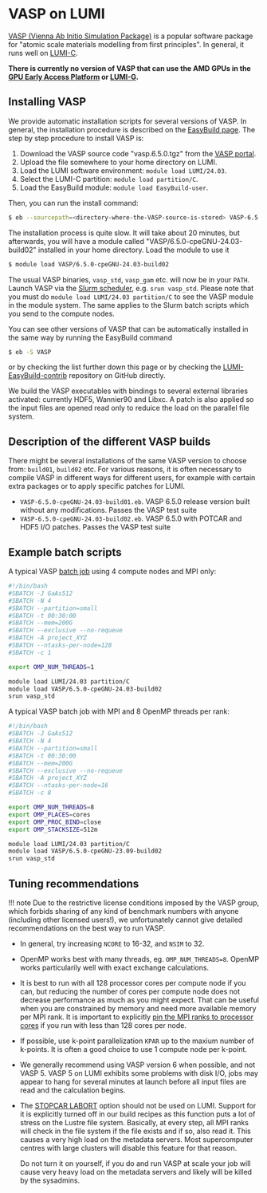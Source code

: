 [vasp]: https://www.vasp.at/
[lumi-c]: https://docs.lumi-supercomputer.eu/hardware/compute/lumic/
[lumi-g]: https://docs.lumi-supercomputer.eu/hardware/compute/lumig/
[eap]: https://docs.lumi-supercomputer.eu/hardware/compute/eap/
[slurm-quickstart]: https://docs.lumi-supercomputer.eu/runjobs/scheduled-jobs/slurm-quickstart/
[slurm-bindings]: https://docs.lumi-supercomputer.eu/runjobs/scheduled-jobs/distribution-binding#slurm-binding-options
[batch-job]: https://docs.lumi-supercomputer.eu/runjobs/scheduled-jobs/batch-job/
[EasyBuild]: https://docs.lumi-supercomputer.eu/software/installing/easybuild/

# VASP on LUMI

[VASP (Vienna Ab Initio Simulation Package)][vasp] is a popular software
package for "atomic scale materials modelling from first principles". In
general, it runs well on [LUMI-C][lumi-c].

**There is currently no version of VASP that can use the AMD GPUs in the [GPU
Early Access Platform][eap] or [LUMI-G][lumi-g].**

## Installing VASP

We provide automatic installation scripts for several versions of VASP. In
general, the installation procedure is described on the [EasyBuild
page][EasyBuild]. The step by step procedure to install VASP is:

1. Download the VASP source code "vasp.6.5.0.tgz" from the [VASP portal][vasp].
2. Upload the file somewhere to your home directory on LUMI.
3. Load the LUMI software environment: `module load LUMI/24.03`.
4. Select the LUMI-C partition: `module load partition/C`.
5. Load the EasyBuild module: `module load EasyBuild-user`.

Then, you can run the install command:

```bash
$ eb --sourcepath=<directory-where-the-VASP-source-is-stored> VASP-6.5.0-cpeGNU-24.03-build02.eb -r
```

The installation process is quite slow. It will take about 20 minutes, but
afterwards, you will have a module called "VASP/6.5.0-cpeGNU-24.03-build02" installed
in your home directory. Load the module to use it

```bash
$ module load VASP/6.5.0-cpeGNU-24.03-build02
```

The usual VASP binaries, `vasp_std`, `vasp_gam` etc. will now be in your
`PATH`. Launch VASP via the [Slurm scheduler][slurm-quickstart], e.g. `srun
vasp_std`. Please note that you must do `module load LUMI/24.03 partition/C` to
see the VASP module in the module system. The same applies to the Slurm batch
scripts which you send to the compute nodes.

You can see other versions of VASP that can be automatically installed in the
same way by running the EasyBuild command

```bash
$ eb -S VASP
```

or by checking the list further down this page 
or by checking the
[LUMI-EasyBuild-contrib](https://github.com/Lumi-supercomputer/LUMI-EasyBuild-contrib/tree/main/easybuild/easyconfigs/v/VASP)
repository on GitHub directly.

We build the VASP executables with bindings to several external libraries
activated: currently HDF5, Wannier90 and Libxc. A patch is also applied 
so the input files are opened read only to reduice the load on the parallel file system.

## Description of the different VASP builds

There might be several installations of the same VASP version to choose from: `build01`, `build02` etc. For various reasons, it is often necessary to compile VASP in different ways for different users, for example with certain extra packages or to apply specific patches for LUMI.

* `VASP-6.5.0-cpeGNU-24.03-build01.eb`. VASP 6.5.0 release version built without any modifications. Passes the VASP test suite
* `VASP-6.5.0-cpeGNU-24.03-build02.eb`. VASP 6.5.0 with POTCAR and HDF5 I/O patches. Passes the VASP test suite

## Example batch scripts

A typical VASP [batch job][batch-job] using 4 compute nodes and MPI only:

```bash
#!/bin/bash
#SBATCH -J GaAs512 
#SBATCH -N 4
#SBATCH --partition=small
#SBATCH -t 00:30:00
#SBATCH --mem=200G
#SBATCH --exclusive --no-requeue
#SBATCH -A project_XYZ
#SBATCH --ntasks-per-node=128
#SBATCH -c 1

export OMP_NUM_THREADS=1

module load LUMI/24.03 partition/C
module load VASP/6.5.0-cpeGNU-24.03-build02
srun vasp_std
```

A typical VASP batch job with MPI and 8 OpenMP threads per rank:

```bash
#!/bin/bash
#SBATCH -J GaAs512 
#SBATCH -N 4
#SBATCH --partition=small
#SBATCH -t 00:30:00
#SBATCH --mem=200G
#SBATCH --exclusive --no-requeue
#SBATCH -A project_XYZ
#SBATCH --ntasks-per-node=16
#SBATCH -c 8

export OMP_NUM_THREADS=8
export OMP_PLACES=cores
export OMP_PROC_BIND=close
export OMP_STACKSIZE=512m

module load LUMI/24.03 partition/C
module load VASP/6.5.0-cpeGNU-23.09-build02
srun vasp_std
```

## Tuning recommendations

!!! note
    Due to the restrictive license conditions imposed by the VASP group, which
    forbids sharing of any kind of benchmark numbers with anyone (including
    other licensed users!), we unfortunately cannot give detailed
    recommendations on the best way to run VASP.

*   In general, try increasing `NCORE` to 16-32, and `NSIM` to 32.

*   OpenMP works best with many threads, eg. `OMP_NUM_THREADS=8`. OpenMP works particularily well with exact exchange calculations.

*   It is best to run with all 128 processor cores per compute node if you can,
    but reducing the number of cores per compute node does not decrease
    performance as much as you might expect. That can be useful when you are
    constrained by memory and need more available memory per MPI rank. It is
    important to explicitly [pin the MPI ranks to processor
    cores][slurm-bindings] if you
    run with less than 128 cores per node.

*   If possible, use k-point parallelization `KPAR` up to the maxium number of
    k-points. It is often a good choice to use 1 compute node per k-point.

*   We generally recommend using VASP version 6 when possible, and not VASP 5. 
    VASP 5 on LUMI exhibits some problems with disk I/O, 
    jobs may appear to hang for several minutes at launch before all input files 
    are read and the calculation begins.

*   The [STOPCAR LABORT](https://www.vasp.at/wiki/index.php/STOPCAR) option should not be used
    on LUMI. Support for it is explicitly turned off in our build recipes as this function
    puts a lot of stress on the Lustre file system. Basically, at every step, all 
    MPI ranks will check in the file system if the file exists and if so, also read it.
    This causes a very high load on the metadata servers. Most supercomputer centres 
    with large clusters will disable this feature for that reason.
  
    Do not turn it on yourself, if you do and run VASP at scale your job will cause very heavy load on the metadata servers and likely will be killed by the sysadmins.
